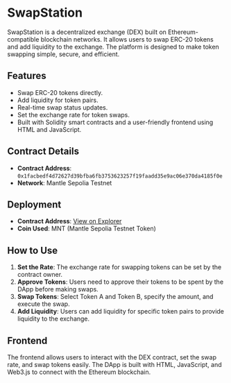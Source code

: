 # SwapStation

SwapStation is a decentralized exchange (DEX) built on Ethereum-compatible blockchain networks. It allows users to swap ERC-20 tokens and add liquidity to the exchange. The platform is designed to make token swapping simple, secure, and efficient.

## Features

- Swap ERC-20 tokens directly.
- Add liquidity for token pairs.
- Real-time swap status updates.
- Set the exchange rate for token swaps.
- Built with Solidity smart contracts and a user-friendly frontend using HTML and JavaScript.

## Contract Details

- **Contract Address**: `0x1facbedf4d72627d39bfba6fb3753623257f19faadd35e9ac06e370da4185f0e`
- **Network**: Mantle Sepolia Testnet

## Deployment

- **Contract Address**: [View on Explorer](https://sepolia.etherscan.io/address/0x1facbedf4d72627d39bfba6fb3753623257f19faadd35e9ac06e370da4185f0e)
- **Coin Used**: MNT (Mantle Sepolia Testnet Token)

## How to Use

1. **Set the Rate**: The exchange rate for swapping tokens can be set by the contract owner.
2. **Approve Tokens**: Users need to approve their tokens to be spent by the DApp before making swaps.
3. **Swap Tokens**: Select Token A and Token B, specify the amount, and execute the swap.
4. **Add Liquidity**: Users can add liquidity for specific token pairs to provide liquidity to the exchange.

## Frontend

The frontend allows users to interact with the DEX contract, set the swap rate, and swap tokens easily. The DApp is built with HTML, JavaScript, and Web3.js to connect with the Ethereum blockchain.
